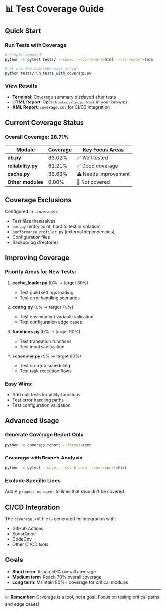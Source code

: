 # 📊 Test Coverage Guide

## Quick Start

### Run Tests with Coverage
```bash
# Simple command
python -m pytest tests/ --cov=. --cov-report=html --cov-report=term

# Or use the comprehensive script
python tests/run_tests_with_coverage.py
```

### View Results
- **Terminal**: Coverage summary displayed after tests
- **HTML Report**: Open `htmlcov/index.html` in your browser
- **XML Report**: `coverage.xml` for CI/CD integration

## Current Coverage Status

### Overall Coverage: **28.71%**

| Module | Coverage | Key Focus Areas |
|--------|----------|----------------|
| **db.py** | 63.02% | ✅ Well tested |
| **reliability.py** | 61.21% | ✅ Good coverage |
| **cache.py** | 38.63% | ⚠️ Needs improvement |
| **Other modules** | 0.00% | 🔴 Not covered |

## Coverage Exclusions

Configured in `.coveragerc`:
- Test files themselves
- `bot.py` (entry point, hard to test in isolation)
- `performance_profiler.py` (external dependencies)
- Configuration files
- Backup/log directories

## Improving Coverage

### Priority Areas for New Tests:

1. **cache_loader.py** (0% → target 80%)
   - Test guild settings loading
   - Test error handling scenarios

2. **config.py** (0% → target 70%)
   - Test environment variable validation
   - Test configuration edge cases

3. **functions.py** (0% → target 90%)
   - Test translation functions
   - Test input sanitization

4. **scheduler.py** (0% → target 60%)
   - Test cron job scheduling
   - Test task execution flows

### Easy Wins:
- Add unit tests for utility functions
- Test error handling paths
- Test configuration validation

## Advanced Usage

### Generate Coverage Report Only
```bash
python -m coverage report --format=text
```

### Coverage with Branch Analysis
```bash
python -m pytest --cov=. --cov-branch --cov-report=html
```

### Exclude Specific Lines
Add `# pragma: no cover` to lines that shouldn't be covered.

## CI/CD Integration

The `coverage.xml` file is generated for integration with:
- GitHub Actions
- SonarQube  
- CodeCov
- Other CI/CD tools

## Goals

- **Short term**: Reach 50% overall coverage
- **Medium term**: Reach 70% overall coverage  
- **Long term**: Maintain 80%+ coverage for critical modules

---

📈 **Remember**: Coverage is a tool, not a goal. Focus on testing critical paths and edge cases!